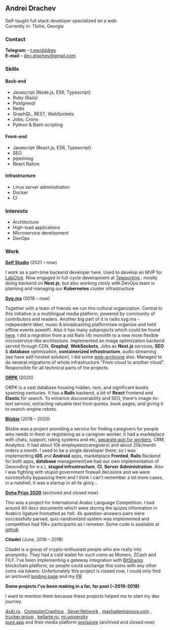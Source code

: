 
## Andrei Drachev
Self-taught full stack developer specialized on a web. <br>
Currently in: Tbilisi, Georgia

### Contact
**Telegram** –  [t.me/dddrey](http://t.me/dddrey) <br>
**E-mail** –  [dev.drachev@gmail.com](mailto:dev.drachev@gmail.com) 

### Skills
#### Back-end

- Javascript (Node.js, ES6, Typescript)
- Ruby (Rails)
- Postgresql
- Redis
- GraphQL, REST, WebSockets
- Jobs, Crons
- Python & Bash scripting

#### Front-end

- Javascript (React.js, ES6, Typescript)
- SEO
- pipelining
- React Native


#### Infrastructure

-   Linux server administration
-   Docker
-   CI


### Interests
* Architecture
* High-load applications
* Microservice development
* DevOps

### Work
**[Self Studio](https://www.selfstudio.se/)** (2021 – now)

I work as a part-time backend developer here. Used to develop an MVP for [LabClick](https://www.labclick.ru/). Now engaged in full-cycle development at [Teleporting](https://teleporting.com/) , mostly doing backend on **Nest.js**, but also working closly with DevOps team in planning and managing our **Kubernetes** cluster infrastructure

**[Syg.ma](https://syg.ma)** (2018 – now)

Together with a team of friends we run this cultural organization. Central to this initiative is a multilingual media platform, powered by community of contributors and readers. Another big part of it is radio.syg.ma - independent label, music & broadcasting platform(we organize and held offline events aswell!). Also it has many subprojects which could be found [here](https://studio.syg.ma/). 
I did a migration from a old Rails (4) monolith to a new more flexible microservice-like architecture. Implemented an image optimization backend served through CDN, **Graphql**, **WebSockets**, Jobs as **Nest.js** services,  **SEO** & **database** optimization, **containerized infrastructure**, audio streaming (we have self-hosted solution), I did some [web-archiving](https://archive.syg.ma/) also. Managed to do several migrations of whole infrastructure "From cloud to another cloud". Responsible for all technical parts of the projects.

**[ORPK](https://orpk.org/)** (2020)

ORPK is a vast database housing hidden, rare, and significant books spanning centuries.
It has a **Rails** backend, a bit of **React** frontend and **Elastic** for search. To enhance discoverability and SEO, there's  image-to-text service, extracting valuable text from quotes, book pages, and giving it to search-engine robots.

**[Blizkie](https://blizkie.ru)** (2018 – 2020) 

Blizkie was a project providing a service for finding caregivers for people who needs in them or registering as a caregiver worker. It had a markeplace with chats, support, rating systems and etc, [separate app for workers](https://play.google.com/store/apps/details?id=com.caregiversapp), CRM, Analytics. It had about 10k employees(caregivers) and about 20k/month orders a month.
I used to be a single developer there, so I was implementing **iOS** and **Android** apps, marketplace **Fronted**, **Rails** Backend for both apps, **database** management(we had our own implementation of Geocoding for e.x.), **staged infrustructure**, **CI**, **Server Administration**. Also I was fighting with stupid government firewall decisions and we were successfully bypassing them and I think I can't remember a lot more cases, in a nutshell, it was a startup in all its glory...

[**Doha Prize 2020**](https://web.archive.org/web/20211129230959/https://dalp.online/) (archived and closed now) 

This was a project for International Arabic Language Competition.
I had around 40 docx documents which were storing the quizes information in Arabics ligature fromatted as hell. 4k question-answers pairs were successfully parsed, quiz-randomized system was implemented and competition had 10k+ participants as I remeber. Some code is available at [github](https://github.com/dddrey/DALP)

**Citadel** (June, 2018 – 2019) 

Citadel is a group of crypto-enthusiast people who are really into anonymity. They had a cold wallet for such coins as Monero, ZCash and FILF. I've been implementing a gateway integration with [BitShares](https://wallet.bitshares.org) blockchain platform, so people could exchange this coins with any other coins via tokens. Unfortunately this project is closed now, I could only find an archived [landing page](https://web.archive.org/web/20211126231157/https://citadel.li/) and my [PR](https://github.com/bitshares/bitshares-ui/pull/1695/files)

**Some projects I've been making in a far, far past (~2016-2018)**

I want to mention them because these projects helped me to start my dev journey.

[4s4r.ru](http://4s4r.ru/) , [ComputerCraphics](https://computercraphics.github.io/) , [Sever.Network](https://sever-token.github.io/) , [mashademianova.com](https://mashademianova.com/) , [trucker.group](https://landing.trucker.group/) , [bellarte.ru](https://bellarte.ru/), [mi.university](https://mi.university/) <br>
[pure.app](https://pure.app/ru/) and their media platform [sexispure](https://web.archive.org/web/20180824004555/https://sexispure.com/) (archived and closed now)
